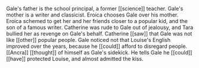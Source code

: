 Gale's father is the school principal, a former [[science]] teacher. Gale's mother is a writer and classicist. Eroica chooses Gale over his mother. Eroica schemed to get her and her friends closer to a popular kid, and the son of a famous writer. Catherine was rude to Gale out of jealousy, and Tara bullied her as revenge on Gale's behalf. Catherine [[saw]] that Gale was not like [[other]] popular people. Gale noticed not that Louise's English improved over the years, because he [[could]] afford to disregard people. [[Ancra]] [[thought]] of himself as Gale's sidekick. He tells Gale he [[could]] [[have]] protected Louise, and almost admitted the kiss.